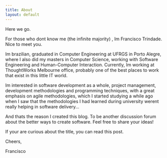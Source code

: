 ```yaml
---
title: About 
layout: default
---
```


Here we go.

For those who dont know me (the infinite majority) , Im Francisco Trindade. Nice to meet you.

Im brazilian, graduated in Computer Engineering at UFRGS in Porto Alegre, where I also did my masters in Computer Science, working with Software Engineering and Human-Computer Interaction. Currently, Im working at ThoughtWorks Melbourne office, probably one of the best places to work that exist in this little IT world.

Im interested in software development as a whole, project management, development methodologies and programming techniques, with a great emphasis on agile methodologies, which I started studying a while ago when I saw that the methodologies I had learned during university werent really helping in software delivery...

And thats the reason I created this blog. To be another discussion forum about the better ways to create software. Feel free to share your ideas!

If your are curious about the title, you can read this post.

Cheers,

Francisco